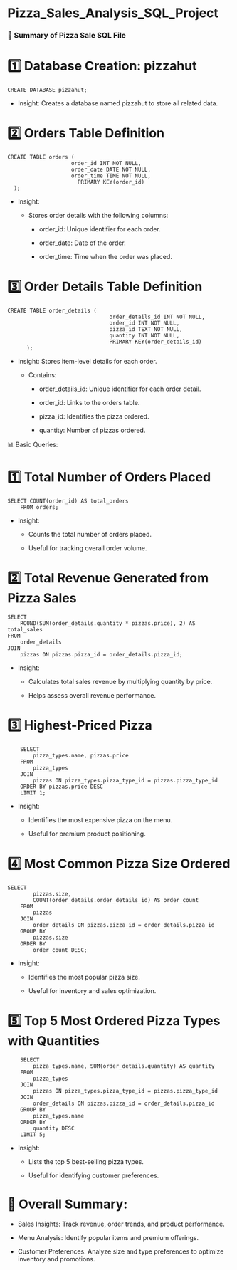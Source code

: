 # Pizza_Sales_Analysis_SQL_Project

### 🍕 Summary of Pizza Sale SQL File

# 1️⃣ Database Creation: pizzahut
	CREATE DATABASE pizzahut;
* Insight: Creates a database named pizzahut to store all related data.

# 2️⃣ Orders Table Definition
	CREATE TABLE orders (
	                    order_id INT NOT NULL,
	                    order_date DATE NOT NULL,
	                    order_time TIME NOT NULL,
 		                  PRIMARY KEY(order_id)
	  );
* Insight:

   * Stores order details with the following columns:
  
      * order_id: Unique identifier for each order.

      * order_date: Date of the order.

      * order_time: Time when the order was placed.

# 3️⃣ Order Details Table Definition
    CREATE TABLE order_details (
                        		    order_details_id INT NOT NULL,
                        		    order_id INT NOT NULL,
                        		    pizza_id TEXT NOT NULL,
                        		    quantity INT NOT NULL,
                        		    PRIMARY KEY(order_details_id)
		  );
* Insight: Stores item-level details for each order.
  
  * Contains:

      * order_details_id: Unique identifier for each order detail.

      * order_id: Links to the orders table.

      * pizza_id: Identifies the pizza ordered.

      * quantity: Number of pizzas ordered.

📊 Basic Queries:

# 1️⃣ Total Number of Orders Placed
  	SELECT COUNT(order_id) AS total_orders
		FROM orders;
* Insight:

    * Counts the total number of orders placed.

  	* Useful for tracking overall order volume.

# 2️⃣ Total Revenue Generated from Pizza Sales
	SELECT 
	    ROUND(SUM(order_details.quantity * pizzas.price), 2) AS total_sales
	FROM 
	    order_details
	JOIN 
	    pizzas ON pizzas.pizza_id = order_details.pizza_id;
* Insight:

  * Calculates total sales revenue by multiplying quantity by price.

  * Helps assess overall revenue performance.

# 3️⃣ Highest-Priced Pizza
		SELECT 
		    pizza_types.name, pizzas.price
		FROM 
		    pizza_types
		JOIN 
		    pizzas ON pizza_types.pizza_type_id = pizzas.pizza_type_id
		ORDER BY pizzas.price DESC
		LIMIT 1;
	
 * Insight:

    * Identifies the most expensive pizza on the menu.

    * Useful for premium product positioning.

# 4️⃣ Most Common Pizza Size Ordered
  	SELECT 
		    pizzas.size,
		    COUNT(order_details.order_details_id) AS order_count
		FROM 
		    pizzas
		JOIN 
		    order_details ON pizzas.pizza_id = order_details.pizza_id
		GROUP BY 
		    pizzas.size
		ORDER BY 
		    order_count DESC;
	
 * Insight:

    * Identifies the most popular pizza size.

    * Useful for inventory and sales optimization.

# 5️⃣ Top 5 Most Ordered Pizza Types with Quantities
		SELECT 
		    pizza_types.name, SUM(order_details.quantity) AS quantity
		FROM 
		    pizza_types
		JOIN 
		    pizzas ON pizza_types.pizza_type_id = pizzas.pizza_type_id
		JOIN 
		    order_details ON pizzas.pizza_id = order_details.pizza_id
		GROUP BY 
		    pizza_types.name
		ORDER BY 
		    quantity DESC
		LIMIT 5;
* Insight:

    * Lists the top 5 best-selling pizza types.

    * Useful for identifying customer preferences.

# 🎯 Overall Summary:
	
* Sales Insights: Track revenue, order trends, and product performance.

* Menu Analysis: Identify popular items and premium offerings.

* Customer Preferences: Analyze size and type preferences to optimize inventory and promotions.
